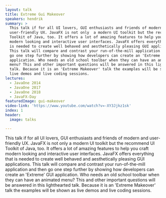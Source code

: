 ```yaml
---
layout: talk
title: Extreme Gui Makeover
speakers: hendrik
summary: >
  This talk if for all UI lovers, GUI enthusiasts and friends of modern and
  user-friendly UX. JavaFX is not only  a modern UI toolkit but the recommend UI
  Toolkit of Java, too. It offers a lot of amazing features to help you craft
  modern looking and interactive user interfaces. JavaFX offers everything that
  is needed to create well behaved and aesthetically pleasing GUI applications.
  This talk will compare and contrast your run-of-the-mill application and then
  go one step further by showing how developers can create an 'Extreme' GUI
  application. Who needs an old school toolbar when they can have an animated
  menu? This and other important questions will be answered in this lighthearted
  talk. Because it is an 'Extreme Makeover' talk the examples will be shown as
  live demos and live coding sessions.
lectures:
  - JavaOne 2014
  - JavaOne 2017
  - JavaOne 2018
  - JavaFX-Day
featuredImage: gui-makeover
video-link: 'https://www.youtube.com/watch?v=-XY3Jjkz1sk'
index: 1
header:
  image: talks

---
```


This talk if for all UI lovers, GUI enthusiasts and friends of modern and user-friendly UX. JavaFX is not only  a modern UI toolkit but the recommend UI Toolkit of Java, too. It offers a lot of amazing features to help you craft modern looking and interactive user interfaces. JavaFX offers everything that is needed to create well behaved and aesthetically pleasing GUI applications. This talk will compare and contrast your run-of-the-mill application and then go one step further by showing how developers can create an 'Extreme' GUI application. Who needs an old school toolbar when they can have an animated menu? This and other important questions will be answered in this lighthearted talk. Because it is an 'Extreme Makeover' talk the examples will be shown as live demos and live coding sessions.

